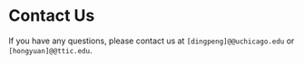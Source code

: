 # Contact Us

If you have any questions, please contact us at `[dingpeng]@@uchicago.edu` or `[hongyuan]@@ttic.edu`.